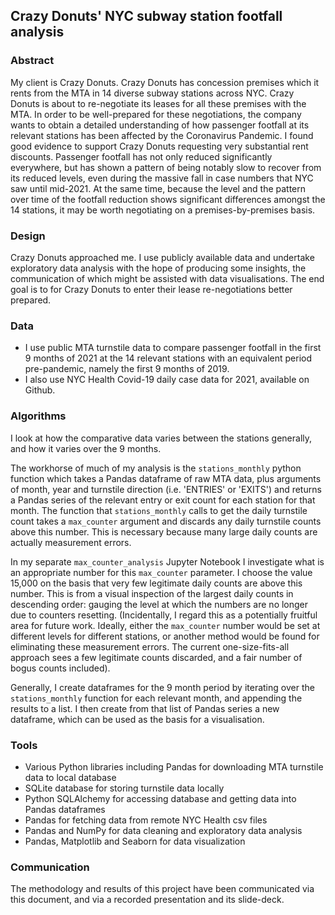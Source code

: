 ## Crazy Donuts' NYC subway station footfall analysis

### Abstract

My client is Crazy Donuts. Crazy Donuts has concession premises which it rents from the MTA in 14 diverse subway stations across NYC. Crazy Donuts is about to re-negotiate its leases for all these premises with the MTA. In order to be well-prepared for these negotiations, the company wants to obtain a detailed understanding of how passenger footfall at its relevant stations has been affected by the Coronavirus Pandemic. I found good evidence to support Crazy Donuts requesting very substantial rent discounts. Passenger footfall has not only reduced significantly everywhere, but has shown a pattern of being notably slow to recover from its reduced levels, even during the massive fall in case numbers that NYC saw until mid-2021. At the same time, because the level and the pattern over time of the footfall reduction shows significant differences amongst the 14 stations, it may be worth negotiating on a premises-by-premises basis.

### Design

Crazy Donuts approached me. I use publicly available data and undertake exploratory data analysis with the hope of producing some insights, the communication of which might be assisted with data visualisations. The end goal is to for Crazy Donuts to enter their lease re-negotiations better prepared.

### Data
* I use public MTA turnstile data to compare passenger footfall in the first 9 months of 2021 at the 14 relevant stations with an equivalent period pre-pandemic, namely the first 9 months of 2019. 
* I also use NYC Health Covid-19 daily case data for 2021, available on Github.

### Algorithms
I look at how the comparative data varies between the stations generally, and how it varies over the 9 months.

The workhorse of much of my analysis is the `stations_monthly` python function which takes a Pandas dataframe of raw MTA data, plus arguments of month, year and turnstile direction (i.e. 'ENTRIES' or 'EXITS') and returns a Pandas series of the relevant entry or exit count for each station for that month. The function that `stations_monthly` calls to get the daily turnstile count takes a `max_counter` argument and discards any daily turnstile counts above this number. This is necessary because many large daily counts are actually measurement errors. 

In my separate `max_counter_analysis` Jupyter Notebook I investigate what is an appropriate number for this `max_counter` parameter. I choose the value 15,000 on the basis that very few legitimate daily counts are above this number. This is from a visual inspection of the largest daily counts in descending order: gauging the level at which the numbers are no longer due to counters resetting. (Incidentally, I regard this as a potentially fruitful area for future work. Ideally, either the `max_counter` number would be set at different levels for different stations, or another method would be found for eliminating these measurement errors. The current one-size-fits-all approach sees a few legitimate counts discarded, and a fair number of bogus counts included).

Generally, I create dataframes for the 9 month period by iterating over the `stations_monthly` function for each relevant month, and appending the results to a list. I then create from that list of Pandas series a new dataframe, which can be used as the basis for a visualisation. 

### Tools
* Various Python libraries including Pandas for downloading MTA turnstile data to local database
* SQLite database for storing turnstile data locally 
* Python SQLAlchemy for accessing database and getting data into Pandas dataframes
* Pandas for fetching data from remote NYC Health csv files
* Pandas and NumPy for data cleaning and exploratory data analysis
* Pandas, Matplotlib and Seaborn for data visualization

### Communication
The methodology and results of this project have been communicated via this document, and via a recorded presentation and its slide-deck.